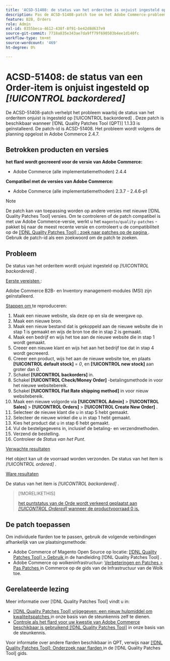 ```yaml
---
title: 'ACSD-51408: de status van het orderitem is onjuist ingesteld op [!UICONTROL backordered]'
description: Pas de ACSD-51408-patch toe om het Adobe Commerce-probleem op te lossen waarbij de status van het orderitem onjuist is ingesteld op [!UICONTROL backordered] .
feature: B2B, Orders
role: Admin
exl-id: 0355beca-4612-438f-8f91-be42d8d637e9
source-git-commit: 7718a835e343ae7da9ff79f690503b4ee1d140fc
workflow-type: tm+mt
source-wordcount: '469'
ht-degree: 0%

---
```


# ACSD-51408: de status van een Order-item is onjuist ingesteld op *[!UICONTROL backordered]*

De ACSD-51408-patch verhelpt het probleem waarbij de status van het orderitem onjuist is ingesteld op [!UICONTROL backordered] . Deze patch is beschikbaar wanneer [!DNL Quality Patches Tool (QPT)] 1.1.33 is geïnstalleerd. De patch-id is ACSD-51408. Het probleem wordt volgens de planning opgelost in Adobe Commerce 2.4.7.

## Betrokken producten en versies

**het flard wordt gecreeerd voor de versie van Adobe Commerce:**

* Adobe Commerce (alle implementatiemethoden) 2.4.4

**Compatibel met de versies van Adobe Commerce:**

* Adobe Commerce (alle implementatiemethoden) 2.3.7 - 2.4.6-p1

>[!NOTE]
>
>De patch kan van toepassing worden op andere versies met nieuwe [!DNL Quality Patches Tool] versies. Om te controleren of de patch compatibel is met uw Adobe Commerce-versie, werkt u het `magento/quality-patches` -pakket bij naar de meest recente versie en controleert u de compatibiliteit op de [[!DNL Quality Patches Tool] : zoek naar patches op de pagina ](https://experienceleague.adobe.com/tools/commerce-quality-patches/index.html) . Gebruik de patch-id als een zoekwoord om de patch te zoeken.

## Probleem

De status van het orderitem wordt onjuist ingesteld op *[!UICONTROL backordered]* .

<u> Eerste vereisten </u>:

Adobe Commerce B2B- en Inventory management-modules (MSI) zijn geïnstalleerd.

<u> Stappen om </u> te reproduceren:

1. Maak een nieuwe website, sla deze op en sla de weergave op.
1. Maak een nieuwe bron.
1. Maak een nieuw bestand dat is gekoppeld aan de nieuwe website die in stap 1 is gemaakt en wijs de bron toe die in stap 2 is gemaakt.
1. Maak een bedrijf en wijs het toe aan de nieuwe website die in stap 1 wordt gemaakt.
1. Creeer een nieuwe klant en wijs het aan het bedrijf toe dat in stap 4 wordt gecreeerd.
1. Creeer een product, wijs het aan de nieuwe website toe, en plaats **[!UICONTROL default stock]** = *0*, en **[!UICONTROL new stock]** aan groter dan *0*.
1. Schakel **[!UICONTROL backorders]** in.
1. Schakel **[!UICONTROL Check/Money Order]** -betalingsmethode in voor het nieuwe websitebereik.
1. Schakel **[!UICONTROL Flat Rate shipping method]** in voor nieuw websitebereik.
1. Maak een nieuwe volgorde via **[!UICONTROL Admin]** > **[!UICONTROL Sales]** > **[!UICONTROL Orders]** > **[!UICONTROL Create New Order]** .
1. Selecteer de nieuwe klant die u in stap 5 hebt gemaakt.
1. Selecteer de nieuwe winkel die u in stap 1 hebt gemaakt.
1. Kies het product dat u in stap 6 hebt gemaakt.
1. Vul de bestelgegevens in, inclusief de betaling- en verzendmethoden.
1. Verzend de bestelling.
1. Controleer de *Status van het Punt*.

<u> Verwachte resultaten </u>

Het object kan uit de voorraad worden verzonden. De status van het item is *[!UICONTROL ordered]* .

<u> Ware resultaten </u>

De status van het item is *[!UICONTROL backordered]* .

>[!MORELIKETHIS]
>
>[ het puntstatus van de Orde wordt verkeerd geplaatst aan *[!UICONTROL Ordered]* wanneer de productvoorraad 0 is.](/help/support-tools/patches-available-in-qpt-tool/v1-1-33/acsd-51735-order-item-status-incorrectly-set.md)

## De patch toepassen

Om individuele flarden toe te passen, gebruik de volgende verbindingen afhankelijk van uw plaatsingsmethode:

* Adobe Commerce of Magento Open Source op locatie: [[!DNL Quality Patches Tool]  > Gebruik ](https://experienceleague.adobe.com/docs/commerce-operations/tools/quality-patches-tool/usage.html) in de handleiding [!DNL Quality Patches Tool] .
* Adobe Commerce op wolkeninfrastructuur: [ Verbeteringen en Patches > Pas Patches ](https://experienceleague.adobe.com/docs/commerce-cloud-service/user-guide/develop/upgrade/apply-patches.html) in Commerce op de gids van de Infrastructuur van de Wolk toe.

## Gerelateerde lezing

Meer informatie over [!DNL Quality Patches Tool] vindt u in:

* [[!DNL Quality Patches Tool]  vrijgegeven: een nieuw hulpmiddel om kwaliteitspatches ](/help/announcements/adobe-commerce-announcements/magento-quality-patches-released-new-tool-to-self-serve-quality-patches.md) in onze basis van de steunkennis zelf te dienen.
* [ Controle als het flard voor uw kwestie van Adobe Commerce beschikbaar is gebruikend  [!DNL Quality Patches Tool]](/help/support-tools/patches-available-in-qpt-tool/check-patch-for-magento-issue-with-magento-quality-patches.md) in onze basis van de steunkennis.

Voor informatie over andere flarden beschikbaar in QPT, verwijs naar [[!DNL Quality Patches Tool]: Onderzoek naar flarden ](https://experienceleague.adobe.com/tools/commerce-quality-patches/index.html) in de [!DNL Quality Patches Tool] gids.
